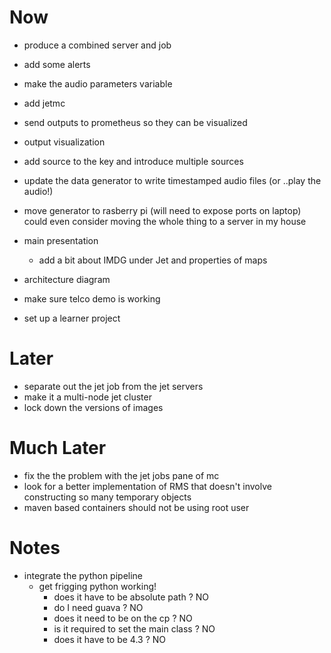 # Now
- produce a combined server and job
- add some alerts
- make the audio parameters variable
- add jetmc
- send outputs to prometheus so they can be visualized
- output visualization
- add source to the key and introduce multiple sources
- update the data generator to write timestamped audio files (or ..play the audio!)
- move generator to rasberry pi (will need to expose ports on laptop)
  could even consider moving the whole thing to a server in my house

- main presentation
  - add a bit about IMDG under Jet and properties of maps
- architecture diagram
- make sure telco demo is working
- set up a learner project

# Later
- separate out the jet job from the jet servers
- make it a multi-node jet cluster
- lock down the versions of images

# Much Later
- fix the the problem with the jet jobs pane of mc
- look for a better implementation of RMS that doesn't involve constructing so many temporary objects
- maven based containers should not be using root user

# Notes
- integrate the python pipeline
  - get frigging python working!
    - does it have to be absolute path ? NO
    - do I need guava ?  NO
    - does it need to be on the cp ? NO
    - is it required to set the main class ? NO
    - does it have to be 4.3 ? NO
